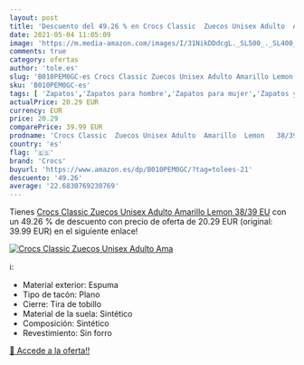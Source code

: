 ```yaml
---
layout: post
title: 'Descuento del 49.26 % en Crocs Classic  Zuecos Unisex Adulto  Ama'
date: 2021-05-04 11:05:09
image: 'https://m.media-amazon.com/images/I/31NikDDdcgL._SL500_._SL400_.jpg'
comments: true
category: ofertas
author: 'tole.es'
slug: 'B010PEM0GC-es Crocs Classic Zuecos Unisex Adulto Amarillo Lemon 38/39 EU'
sku: 'B010PEM0GC-es'
tags: [ 'Zapatos','Zapatos para hombre','Zapatos para mujer','Zapatos y complementos','Zuecos y mules de mujer','Zuecos y mules para hombre','crocs','zuecos', ]
actualPrice: 20.29 EUR
currency: EUR
price: 20.29
comparePrice: 39.99 EUR
prodname: 'Crocs Classic  Zuecos Unisex Adulto  Amarillo  Lemon   38/39 EU'
country: 'es'
flag: '🇪🇸'
brand: 'Crocs'
buyurl: 'https://www.amazon.es/dp/B010PEM0GC/?tag=tolees-21'
descuento: '49.26'
average: '22.6830769230769'
---
```


Tienes [Crocs Classic  Zuecos Unisex Adulto  Amarillo  Lemon   38/39 EU](https://www.amazon.es/dp/B010PEM0GC/?tag=tolees-21) con un 49.26 % de descuento con precio de oferta de 20.29 EUR (original: 39.99 EUR) en el siguiente enlace!

[![Crocs Classic  Zuecos Unisex Adulto  Ama](https://m.media-amazon.com/images/I/31NikDDdcgL._SL500_._SL400_.jpg)](https://www.amazon.es/dp/B010PEM0GC/?tag=tolees-21)

ℹ️:

- Material exterior: Espuma
- Tipo de tacón: Plano
- Cierre: Tira de tobillo
- Material de la suela: Sintético
- Composición: Sintético
- Revestimiento: Sin forro

[🛒 Accede a la oferta!!](https://www.amazon.es/dp/B010PEM0GC/?tag=tolees-21)
